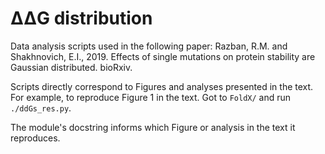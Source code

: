 # ΔΔG distribution
Data analysis scripts used in the following paper:
Razban, R.M. and Shakhnovich, E.I., 2019. Effects of single mutations on protein stability are Gaussian distributed. bioRxiv.

Scripts directly correspond to Figures and analyses presented in the text.
For example, to reproduce Figure 1 in the text. Got to `FoldX/` and run `./ddGs_res.py`.

The module's docstring informs which Figure or analysis in the text it reproduces. 
